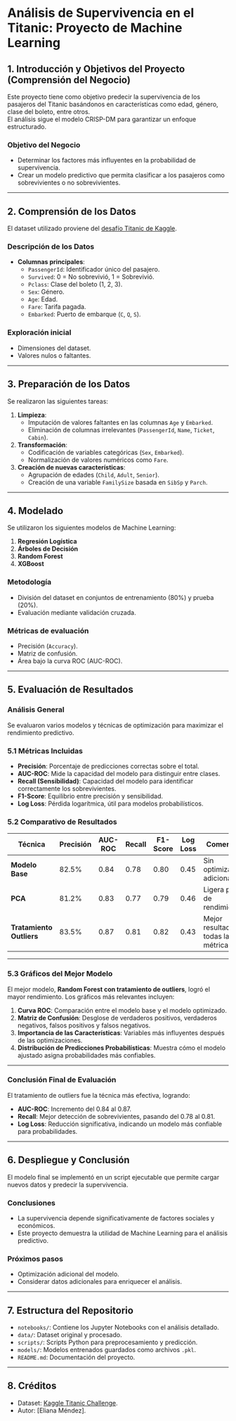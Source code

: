 # **Análisis de Supervivencia en el Titanic: Proyecto de Machine Learning**

## **1. Introducción y Objetivos del Proyecto (Comprensión del Negocio)**  
Este proyecto tiene como objetivo predecir la supervivencia de los pasajeros del Titanic basándonos en características como edad, género, clase del boleto, entre otros.  
El análisis sigue el modelo CRISP-DM para garantizar un enfoque estructurado.  

### **Objetivo del Negocio**  
- Determinar los factores más influyentes en la probabilidad de supervivencia.  
- Crear un modelo predictivo que permita clasificar a los pasajeros como sobrevivientes o no sobrevivientes.  

---

## **2. Comprensión de los Datos**  
El dataset utilizado proviene del [desafío Titanic de Kaggle](https://www.kaggle.com/c/titanic).  

### **Descripción de los Datos**  
- **Columnas principales**:  
  - `PassengerId`: Identificador único del pasajero.  
  - `Survived`: 0 = No sobrevivió, 1 = Sobrevivió.  
  - `Pclass`: Clase del boleto (1, 2, 3).  
  - `Sex`: Género.  
  - `Age`: Edad.  
  - `Fare`: Tarifa pagada.  
  - `Embarked`: Puerto de embarque (`C`, `Q`, `S`).  

### **Exploración inicial**  
- Dimensiones del dataset.  
- Valores nulos o faltantes.  

---

## **3. Preparación de los Datos**  
Se realizaron las siguientes tareas:  
1. **Limpieza**:  
   - Imputación de valores faltantes en las columnas `Age` y `Embarked`.  
   - Eliminación de columnas irrelevantes (`PassengerId`, `Name`, `Ticket`, `Cabin`).  
2. **Transformación**:  
   - Codificación de variables categóricas (`Sex`, `Embarked`).  
   - Normalización de valores numéricos como `Fare`.  
3. **Creación de nuevas características**:  
   - Agrupación de edades (`Child`, `Adult`, `Senior`).  
   - Creación de una variable `FamilySize` basada en `SibSp` y `Parch`.  

---

## **4. Modelado**  
Se utilizaron los siguientes modelos de Machine Learning:  
1. **Regresión Logística**  
2. **Árboles de Decisión**  
3. **Random Forest**  
4. **XGBoost**  

### **Metodología**  
- División del dataset en conjuntos de entrenamiento (80%) y prueba (20%).  
- Evaluación mediante validación cruzada.  

### **Métricas de evaluación**  
- Precisión (`Accuracy`).  
- Matriz de confusión.  
- Área bajo la curva ROC (AUC-ROC).  

---

## **5. Evaluación de Resultados**

### **Análisis General**  
Se evaluaron varios modelos y técnicas de optimización para maximizar el rendimiento predictivo.  

### **5.1 Métricas Incluidas**  
- **Precisión**: Porcentaje de predicciones correctas sobre el total.  
- **AUC-ROC**: Mide la capacidad del modelo para distinguir entre clases.  
- **Recall (Sensibilidad)**: Capacidad del modelo para identificar correctamente los sobrevivientes.  
- **F1-Score**: Equilibrio entre precisión y sensibilidad.  
- **Log Loss**: Pérdida logarítmica, útil para modelos probabilísticos.  

### **5.2 Comparativo de Resultados**  

| Técnica                  | Precisión | AUC-ROC | Recall | F1-Score | Log Loss | Comentarios                                   |  
|--------------------------|-----------|---------|--------|----------|----------|---------------------------------------------|  
| **Modelo Base**          | 82.5%     | 0.84    | 0.78   | 0.80     | 0.45     | Sin optimizaciones adicionales.             |  
| **PCA**                  | 81.2%     | 0.83    | 0.77   | 0.79     | 0.46     | Ligera pérdida de rendimiento.              |  
| **Tratamiento Outliers** | 83.5%     | 0.87    | 0.81   | 0.82     | 0.43     | Mejor resultado en todas las métricas.      |  

---

### **5.3 Gráficos del Mejor Modelo**  
El mejor modelo, **Random Forest con tratamiento de outliers**, logró el mayor rendimiento. Los gráficos más relevantes incluyen:  
1. **Curva ROC**: Comparación entre el modelo base y el modelo optimizado.  
2. **Matriz de Confusión**: Desglose de verdaderos positivos, verdaderos negativos, falsos positivos y falsos negativos.  
3. **Importancia de las Características**: Variables más influyentes después de las optimizaciones.  
4. **Distribución de Predicciones Probabilísticas**: Muestra cómo el modelo ajustado asigna probabilidades más confiables.  

---

### **Conclusión Final de Evaluación**  
El tratamiento de outliers fue la técnica más efectiva, logrando:  
- **AUC-ROC**: Incremento del 0.84 al 0.87.  
- **Recall**: Mejor detección de sobrevivientes, pasando del 0.78 al 0.81.  
- **Log Loss**: Reducción significativa, indicando un modelo más confiable para probabilidades.  

---

## **6. Despliegue y Conclusión**  
El modelo final se implementó en un script ejecutable que permite cargar nuevos datos y predecir la supervivencia.  

### **Conclusiones**  
- La supervivencia depende significativamente de factores sociales y económicos.  
- Este proyecto demuestra la utilidad de Machine Learning para el análisis predictivo.  

### **Próximos pasos**  
- Optimización adicional del modelo.  
- Considerar datos adicionales para enriquecer el análisis.  

---

## **7. Estructura del Repositorio**  
- `notebooks/`: Contiene los Jupyter Notebooks con el análisis detallado.  
- `data/`: Dataset original y procesado.  
- `scripts/`: Scripts Python para preprocesamiento y predicción.  
- `models/`: Modelos entrenados guardados como archivos `.pkl`.  
- `README.md`: Documentación del proyecto.  

---

## **8. Créditos**  
- Dataset: [Kaggle Titanic Challenge](https://www.kaggle.com/c/titanic).  
- Autor: [Eliana Méndez].  
